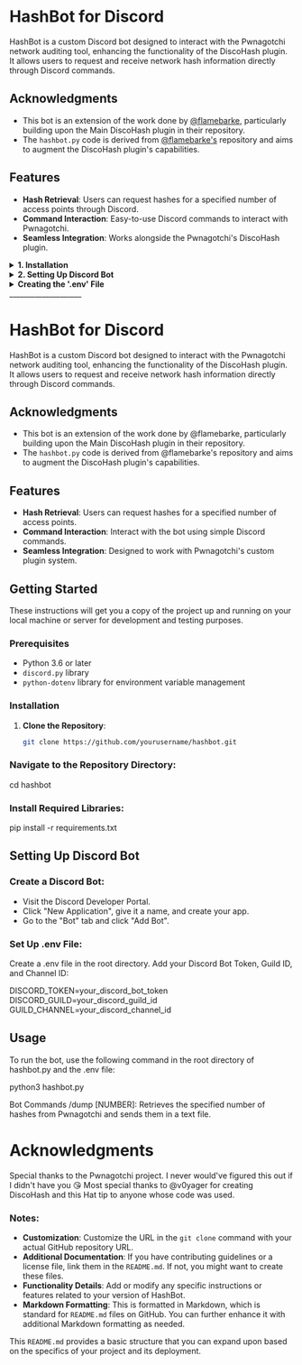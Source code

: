 # HashBot for Discord

HashBot is a custom Discord bot designed to interact with the Pwnagotchi network auditing tool, enhancing the functionality of the DiscoHash plugin. It allows users to request and receive network hash information directly through Discord commands.

## Acknowledgments

- This bot is an extension of the work done by [@flamebarke](https://github.com/flamebarke), particularly building upon the Main DiscoHash plugin in their repository.
- The `hashbot.py` code is derived from [@flamebarke's](https://github.com/flamebarke) repository and aims to augment the DiscoHash plugin's capabilities.

## Features

- **Hash Retrieval**: Users can request hashes for a specified number of access points through Discord.
- **Command Interaction**: Easy-to-use Discord commands to interact with Pwnagotchi.
- **Seamless Integration**: Works alongside the Pwnagotchi's DiscoHash plugin. 

<details>
<summary><b>1. Installation</b></summary>


1. **Clone the Repository**:
   ```bash
   git clone https://github.com/yourusername/hashbot.git

2. **Navigate to the Repository Directory**:
   ```bash
   cd hashbot

3. **Install Required Libraries**:
   ```bash
   pip install -r requirements.txt


</details>

<details>
<summary><b>2. Setting Up Discord Bot</b></summary>

1. **Create a Discord Bot**:
- Visit the [Discord Developer Portal.](https://discord.com/developers/applications)
- Click "New Application", give it a name, and create your app.
- Go to the "Bot" tab and click "Add Bot".

2. **Get Your Bot Token**:
- Under the "Bot" tab, find the "Token" section and click "Copy" to get your bot's token. ***(Don't lose this, or you'll have to reset it and create a new one!!)***

3. **Add Bot to Your Discord Server**:
- Go to the "OAuth2" tab.
- Under "Scopes", select "bot".
- Select the necessary permissions for your bot.
- Use the generated URL to add the bot to your Discord server.

</details>
<details>
<summary><b>Creating the '.env' File</b></summary>

### The .env file contains sensitive information like your bot's token. Follow these instructions based on your operating system:

### Windows:

- Open Notepad.
- Add your environment variables:

> DISCORD_TOKEN=your_discord_bot_token
> DISCORD_GUILD=your_discord_guild_id
> GUILD_CHANNEL=your_discord_channel_id



   </details>
____________________

# HashBot for Discord

HashBot is a custom Discord bot designed to interact with the Pwnagotchi network auditing tool, enhancing the functionality of the DiscoHash plugin. It allows users to request and receive network hash information directly through Discord commands.

## Acknowledgments

- This bot is an extension of the work done by @flamebarke, particularly building upon the Main DiscoHash plugin in their repository.
- The `hashbot.py` code is derived from @flamebarke's repository and aims to augment the DiscoHash plugin's capabilities.

  
## Features

- **Hash Retrieval**: Users can request hashes for a specified number of access points.
- **Command Interaction**: Interact with the bot using simple Discord commands.
- **Seamless Integration**: Designed to work with Pwnagotchi's custom plugin system.

## Getting Started

These instructions will get you a copy of the project up and running on your local machine or server for development and testing purposes.

### Prerequisites

- Python 3.6 or later
- `discord.py` library
- `python-dotenv` library for environment variable management

### Installation

1. **Clone the Repository**:
   ```bash
   git clone https://github.com/yourusername/hashbot.git

### Navigate to the Repository Directory:

cd hashbot

### Install Required Libraries:

pip install -r requirements.txt

## Setting Up Discord Bot

### Create a Discord Bot:
- Visit the Discord Developer Portal.
- Click "New Application", give it a name, and create your app.
- Go to the "Bot" tab and click "Add Bot".


### Set Up .env File:
Create a .env file in the root directory.
Add your Discord Bot Token, Guild ID, and Channel ID:

DISCORD_TOKEN=your_discord_bot_token
DISCORD_GUILD=your_discord_guild_id
GUILD_CHANNEL=your_discord_channel_id


## Usage
To run the bot, use the following command in the root directory of hashbot.py and the .env file:

python3 hashbot.py


Bot Commands
/dump [NUMBER]: Retrieves the specified number of hashes from Pwnagotchi and sends them in a text file.

# Acknowledgments
Special thanks to the Pwnagotchi project. I never would've figured this out if I didn't have you 😘
Most special thanks to @v0yager for creating DiscoHash and this Hat tip to anyone whose code was used.


### Notes:

- **Customization**: Customize the URL in the `git clone` command with your actual GitHub repository URL.
- **Additional Documentation**: If you have contributing guidelines or a license file, link them in the `README.md`. If not, you might want to create these files.
- **Functionality Details**: Add or modify any specific instructions or features related to your version of HashBot.
- **Markdown Formatting**: This is formatted in Markdown, which is standard for `README.md` files on GitHub. You can further enhance it with additional Markdown formatting as needed.

This `README.md` provides a basic structure that you can expand upon based on the specifics of your project and its deployment.
